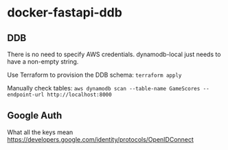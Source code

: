 # docker-fastapi-ddb

## DDB

There is no need to specify AWS credentials. dynamodb-local just needs to have a non-empty string.

Use Terraform to provision the DDB schema: `terraform apply`

Manually check tables: `aws dynamodb scan --table-name GameScores --endpoint-url http://localhost:8000`

## Google Auth
What all the keys mean
https://developers.google.com/identity/protocols/OpenIDConnect
